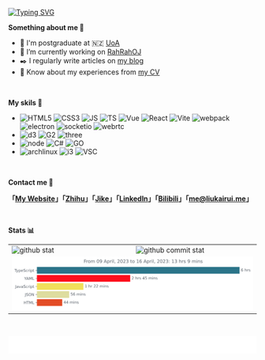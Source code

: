 [![Typing SVG](https://readme-typing-svg.herokuapp.com?size=21&color=000000&vCenter=true&width=500&lines=Hey%2C+I'm+Kairui+Liu+%F0%9F%91%8B;A+passionate+frontend+developer+from+China+%F0%9F%91%A8%E2%80%8D%F0%9F%92%BB+;Welcome+to+my+Github+homepage+%F0%9F%A4%97;%E5%98%BF%2C+%E6%88%91%E6%98%AF%E5%88%98%E9%94%B4%E7%9D%BF+%F0%9F%91%8B;%E6%9D%A5%E8%87%AA%E4%B8%AD%E5%9B%BD%E7%9A%84%E5%89%8D%E7%AB%AF%E5%BC%80%E5%8F%91%E8%80%85+%F0%9F%91%A8%E2%80%8D%F0%9F%92%BB;%E6%AC%A2%E8%BF%8E%E6%9D%A5%E5%88%B0%E6%88%91%E7%9A%84Github%E4%B8%BB%E9%A1%B5%F0%9F%A4%97)](https://git.io/typing-svg)
<br/>

**Something about me 🙋**

- 🍻 I'm postgraduate at 🇳🇿 [UoA](https://www.auckland.ac.nz/)
- 🔭 I’m currently working on [RahRahOJ](https://github.com/KairuiLiu/RahRahOJ-FrontEnd)
- ✒️ I regularly write articles on [my blog](http://blog.liukairui.me/)
- 📃 Know about my experiences from [my CV](http://cv.liukairui.me/)
<br/>

**My skils 🔬**

- ![HTML5](https://img.shields.io/badge/HTML5-E34F26?style=flat-square&logo=HTML5&logoColor=white) ![CSS3](https://img.shields.io/badge/CSS3-1572B6?style=flat-square&logo=CSS3&logoColor=white) ![JS](https://img.shields.io/badge/JavaScript-F7DF1E?style=flat-square&logo=JavaScript&logoColor=black) ![TS](https://img.shields.io/badge/TypeScript-3178C6?style=flat-square&logo=TypeScript&logoColor=white) ![Vue](https://img.shields.io/badge/Vue.js-4FC08D?style=flat-square&logo=Vue.js&logoColor=white) ![React](https://img.shields.io/badge/React-61DAFB?style=flat-square&logo=React&logoColor=black) ![Vite](https://img.shields.io/badge/Vite-646CFF?style=flat-square&logo=Vite&logoColor=white) ![webpack](https://img.shields.io/badge/webpack-8DD6F9?style=flat-square&logo=webpack&logoColor=black) ![electron](https://img.shields.io/badge/electron-47b48f?style=flat-square&logo=electron&logoColor=white) ![socketio](https://img.shields.io/badge/Socket.io-010101?style=flat-square&logo=Socket.io&logoColor=white) ![webrtc](https://img.shields.io/badge/WebRTC-333333?style=flat-square&logo=WebRTC&logoColor=white)  
- ![d3](https://img.shields.io/badge/D3.js-F9A03C?style=flat-square&logo=d3.js&logoColor=white) ![G2](https://img.shields.io/badge/G2%20Plot-6c2fc3?style=flat-square&logo=antdesign&logoColor=white) ![three](https://img.shields.io/badge/Three.js-000000?style=flat-square&logo=three.js&logoColor=white)
- ![node](https://img.shields.io/badge/Node.js-339933?style=flat-square&logo=node.js&logoColor=white) ![C#](https://img.shields.io/badge/C%23-239120?style=flat-square&logo=CSharp&logoColor=white) ![GO](https://img.shields.io/badge/Go-00ADD8?style=flat-square&logo=Go&logoColor=white)  
- ![archlinux](https://img.shields.io/badge/ArchLinux-1793D1?style=flat-square&logo=Arch%20Linux&logoColor=white) ![i3](https://img.shields.io/badge/i3wm-1976D2?style=flat-square&logo=wire&logoColor=white) ![VSC](https://img.shields.io/badge/Visual%20Studio%20Code-007ACC?style=flat-square&logo=Visual%20Studio%20Code&logoColor=white)
<br/>

**Contact me 📇**

**「[My Website](https://liukairui.me/)」「[Zhihu](https://www.zhihu.com/people/liu-kai-rui-18/)」「[Jike](https://okjk.co/16CFBT)」「[LinkedIn](https://www.linkedin.com/in/%E9%94%B4%E7%9D%BF-%E5%88%98)」「[Bilibili](https://space.bilibili.com/33238144)」「[me@liukairui.me](mailto:me@liukairui.me)」**

<br/>

**Stats 📊**

<table>
  <tbody>
    <tr>
      <td valign="middle" width="50%">
        <img src="https://github-readme-stats.vercel.app/api?username=KairuiLiu&hide_border=true" alt="github stat">
      </td>
      <td valign="middle" width="50%">
        <img src="https://github-readme-streak-stats.herokuapp.com?user=KairuiLiu&hide_border=true&date_format=M%20j%5B%2C%20Y%5D" alt="github commit stat"> 
      </td>
    </tr>
    <tr height="0">
    </tr>
    <tr>
      <td valign="middle"  colspan="2">
        <img src="./images/stat.svg" alt="wakatime stat" />
      </td>
    </tr>
  </tbody>
<table>
<br/>

![](./images/wollow.svg)

